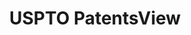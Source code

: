 ---
bigquery: https://console.cloud.google.com/bigquery?p=patents-public-data&d=patentsview&page=dataset
citation: Attribution should be given to PatentsView for use, distribution, or derivative
  works.
code: https://github.com/CSSIP-AIR/PatentsView-Code-Snippets/
contributors: USPTO
cost: None
description: 'PatentsView includes US patent data including raw data (summaries, applications,
  pregrant applications), disambugations of inventors and assignees, and inventor
  gender estimates.  Also foreign priority data, # of figures and sheets, and government
  interest statements.'
documentation: https://patentsview.org/query/builder-faqs
last_edit: 04/08/2022, 16:37:39
location: https://patentsview.org/
maintained_by: USPTO
record_creation_timestamp: 12/2/2020 17:20:46
schema_fields:
- disclaimer_date
- main_group
- term_grant
- series_code
- gi_statement
- state_fips
- subclass_id
- variety
- disamb_inventor_id_20180528
- lname
- disamb_inventor_id_20171226
- organization_id
- term_extension
- exemplary
- disamb_inventor_id_20200929
- patent_id
- length
- num_claims
- disamb_assignee_id_20191008
- rawlocation_id
- filename
- type
- doc_type
- disamb_assignee_id_20200331
- _102_date
- disamb_assignee_id_20181127
- disamb_inventor_id_20170808
- level_three
- male
- subcategory_id
- title
- country_transformed
- disamb_inventor_id_20190820
- classification_status
- citation_id
- ipc_class
- location_id
- disamb_inventor_id_20181127
- kind
- disamb_inventor_id_20200331
- rawinventor_id
- lapse_of_patent
- country
- section_id
- role
- application_id
- doctype
- county_fips
- disamb_assignee_id_20200929
- ipc_version_indicator
- mainclass_id
- id
- text
- name
- relkind
- male_flag
- classification_level
- dependent
- action_date
- latitude
- applicant_type
- group_id
- _371_date
- disamb_inventor_id_20191231
- number
- level_one
- name_first
- sequence
- symbol_position
- uuid
- subgroup_id
- section
- disamb_inventor_id_20170307
- abstract
- rawassignee_id
- rule_47
- organization
- city
- term_disclaimer
- disamb_assignee_id_20191231
- publication_number
- deceased
- date
- classification_data_source
- disamb_inventor_id_20201229
- f371_date
- disamb_inventor_id_20190312
- designation
- status
- num_figures
- latin_name
- latlong
- disamb_assignee_id_20190820
- rel_id
- level_two
- assignee_id
- disamb_assignee_id_20190312
- disamb_inventor_id_20171003
- county
- name_last
- num_sheets
- inventor_id
- subgroup
- sector_title
- reldocno
- category
- classification_value
- category_id
- attribution_status
- field_id
- withdrawn
- lawyer_id
- state
- subsection_id
- fname
- disamb_assignee_id_20200630
- longitude
- num
- field_title
- f102_date
- group
- disamb_inventor_id_20200630
- disamb_inventor_id_20191008
- contract_award_number
- subclass
shortname: patentsview
tags:
- disambiguation
- United States
- gender
terms_of_use: Creative Commons Attribution 4.0 International License.
timeframe: 1963-1999
title: USPTO PatentsView
uuid: cf1780b1-e265-4e49-8d1d-83b9cfe0fd9a
---